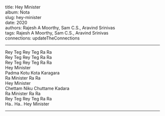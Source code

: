 title: Hey Minister  
album: Nota  
slug: hey-minister  
date: 2020  
authors: Rajesh A Moorthy, Sam C.S., Aravind Srinivas  
tags: Rajesh A Moorthy, Sam C.S., Aravind Srinivas  
connections: updateTheConnections  

------------

Rey Teg Rey Teg Ra Ra  
Rey Teg Rey Teg Ra Ra  
Rey Teg Rey Teg Ra Ra  
Hey Minister  
Padma Kotu Kota Karagara  
Ra Minister Ra Ra  
Hey Minister  
Chettam Niku Chuttame Kadara  
Ra Minister Ra Ra  
Rey Teg Rey Teg Ra Ra  
Ha.. Ha.. Hey Minister  


------------
